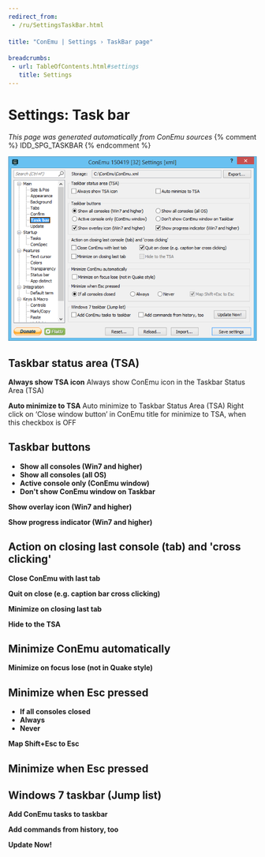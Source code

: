 ```yaml
---
redirect_from:
 - /ru/SettingsTaskBar.html

title: "ConEmu | Settings › TaskBar page"

breadcrumbs:
 - url: TableOfContents.html#settings
   title: Settings
---
```


# Settings: Task bar

*This page was generated automatically from ConEmu sources*
{% comment %} IDD_SPG_TASKBAR {% endcomment %}

![ConEmu Settings: Task bar](/img/Settings-TaskBar.png)



## Taskbar status area (TSA)

**Always show TSA icon** Always show ConEmu icon in the Taskbar Status Area (TSA)

**Auto minimize to TSA** Auto minimize to Taskbar Status Area (TSA) Right click on ‘Close window button’ in ConEmu title for minimize to TSA, when this checkbox is OFF



## Taskbar buttons




* **Show all consoles (Win7 and higher)**
* **Show all consoles (all OS)**
* **Active console only (ConEmu window)**
* **Don't show ConEmu window on Taskbar**


**Show overlay icon (Win7 and higher)** 

**Show progress indicator (Win7 and higher)** 



## Action on closing last console (tab) and 'cross clicking'

**Close ConEmu with last tab** 

**Quit on close (e.g. caption bar cross clicking)** 

**Minimize on closing last tab** 

**Hide to the TSA** 



## Minimize ConEmu automatically

**Minimize on focus lose (not in Quake style)** 

## Minimize when Esc pressed




* **If all consoles closed**
* **Always**
* **Never**


**Map Shift+Esc to Esc** 





## Minimize when Esc pressed





## Windows 7 taskbar (Jump list)

**Add ConEmu tasks to taskbar** 

**Add commands from history, too** 

**Update Now!** 



